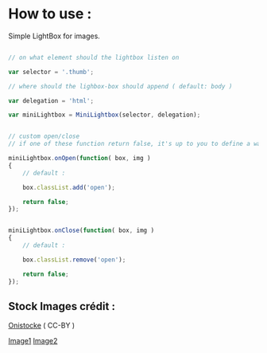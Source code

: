 
How to use :
============

Simple LightBox for images.


```js

// on what element should the lightbox listen on

var selector = '.thumb';

// where should the lighbox-box should append ( default: body )

var delegation = 'html';

var miniLightbox = MiniLightbox(selector, delegation);


// custom open/close
// if one of these function return false, it's up to you to define a way to hide them

miniLightbox.onOpen(function( box, img )
{
    // default :

    box.classList.add('open');

    return false;
});


miniLightbox.onClose(function( box, img )
{
    // default :

    box.classList.remove('open');

    return false;
});

```



Stock Images crédit :
---------------------

[Onistocke](https://onistocke.deviantart.com/) ( CC-BY )

[Image1](https://onistocke.deviantart.com/art/Free-Stock-King-Crowley-640298767)
[Image2](https://onistocke.deviantart.com/art/Sideways-Glance-655951913)

